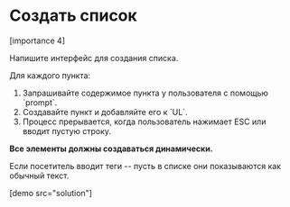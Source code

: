 # Создать список

[importance 4]

Напишите интерфейс для создания списка.

Для каждого пункта:
<ol>
<li>Запрашивайте содержимое пункта у пользователя с помощью `prompt`.</li>
<li>Создавайте пункт и добавляйте его к `UL`.</li>
<li>Процесс прерывается, когда пользователь нажимает ESC или вводит пустую строку.</li>
</ol>

**Все элементы должны создаваться динамически.**

Если посетитель вводит теги -- пусть в списке они показываются как обычный текст.

[demo src="solution"]

